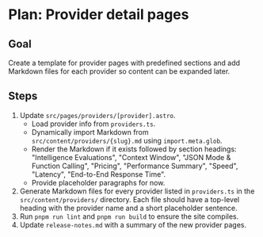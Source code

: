 # Plan: Provider detail pages

## Goal
Create a template for provider pages with predefined sections and add Markdown
files for each provider so content can be expanded later.

## Steps
1. Update `src/pages/providers/[provider].astro`.
   - Load provider info from `providers.ts`.
   - Dynamically import Markdown from `src/content/providers/{slug}.md` using
     `import.meta.glob`.
   - Render the Markdown if it exists followed by section headings:
     "Intelligence Evaluations", "Context Window", "JSON Mode & Function Calling",
     "Pricing", "Performance Summary", "Speed", "Latency",
     "End-to-End Response Time".
   - Provide placeholder paragraphs for now.
2. Generate Markdown files for every provider listed in `providers.ts` in the
   `src/content/providers/` directory. Each file should have a top-level heading
   with the provider name and a short placeholder sentence.
3. Run `pnpm run lint` and `pnpm run build` to ensure the site compiles.
4. Update `release-notes.md` with a summary of the new provider pages.
